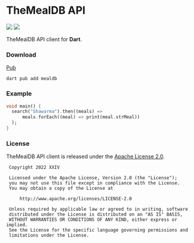 # TheMealDB API

[![](https://img.shields.io/github/v/tag/thechampagne/mealdb-dart?label=version)](https://github.com/thechampagne/mealdb-dart/releases/latest) [![](https://img.shields.io/github/license/thechampagne/mealdb-dart)](https://github.com/thechampagne/mealdb-dart/blob/main/LICENSE)

TheMealDB API client for **Dart**.

### Download
[Pub](https://pub.dev/packages/mealdb)

```
dart pub add mealdb
```

### Example

```dart
void main() {
  search("Shawarma").then((meals) =>
      meals.forEach((meal) => print(meal.strMeal))
  );
}
```

### License

TheMealDB API client is released under the [Apache License 2.0](https://github.com/thechampagne/mealdb-dart/blob/main/LICENSE).

```
 Copyright 2022 XXIV

 Licensed under the Apache License, Version 2.0 (the "License");
 you may not use this file except in compliance with the License.
 You may obtain a copy of the License at

     http://www.apache.org/licenses/LICENSE-2.0

 Unless required by applicable law or agreed to in writing, software
 distributed under the License is distributed on an "AS IS" BASIS,
 WITHOUT WARRANTIES OR CONDITIONS OF ANY KIND, either express or implied.
 See the License for the specific language governing permissions and
 limitations under the License.
```